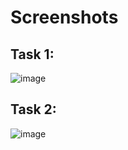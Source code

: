 # Screenshots

## Task 1:
![image](https://github.com/user-attachments/assets/eec8a2f4-28d1-4a5f-a57e-d6fa215c8b41)
## Task 2:
![image](https://github.com/user-attachments/assets/65895c10-e25b-4caa-b84a-d5df7fbac699)
